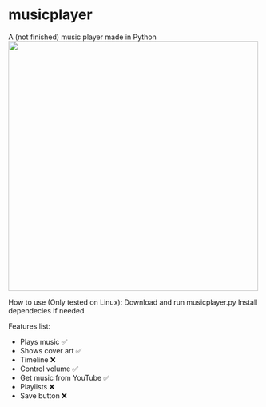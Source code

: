 # musicplayer
A (not finished) music player made in Python <br>
<img src="https://user-images.githubusercontent.com/85688939/194397710-712bc766-59c8-4849-8e7d-10adc927d6c0.png" width="500" />

How to use (Only tested on Linux):
Download and run musicplayer.py
Install dependecies if needed

Features list:
- Plays music ✅
- Shows cover art ✅
- Timeline ❌
- Control volume ✅
- Get music from YouTube ✅
- Playlists ❌
- Save button ❌
